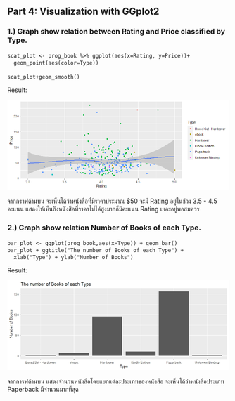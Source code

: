 ## Part 4: Visualization with GGplot2
### 1.) Graph show relation between Rating and Price classified by Type.
```
scat_plot <- prog_book %>% ggplot(aes(x=Rating, y=Price))+
  geom_point(aes(color=Type))
  
scat_plot+geom_smooth() 
```
Result:

![Graph 1](Rplot_PriceRating.png)

จากกราฟด้านบน จะเห็นได้ว่าหนังสือที่มีราคาประมาณ $50 จะมี Rating อยู่ในช่วง 3.5 - 4.5 คะแนน
แสดงให้เห็นถึงหนังสือที่ราคาไม่ได้สูงมากก็มีคะแนน Rating เยอะอยู่พอสมควร

### 2.) Graph show relation Number of Books of each Type.
```
bar_plot <- ggplot(prog_book,aes(x=Type)) + geom_bar()
bar_plot + ggtitle("The number of Books of each Type") +
  xlab("Type") + ylab("Number of Books") 
```
Result:

![Graph 2](bar_plot_type.jpeg)

จากการฟด้านบน แสดงจำนวนหนังสือโดยแยกแต่ละประเภทของหนังสือ จะเห็นได้ว่าหนังสือประเภท Paperback มีจำนวนมากที่สุด
